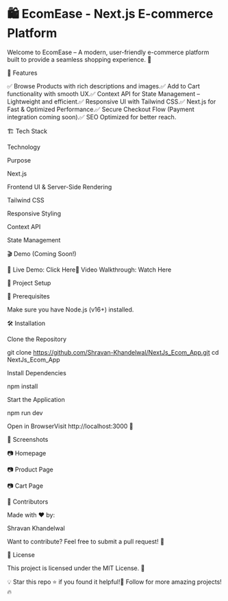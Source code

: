 # 🛍️ EcomEase - Next.js E-commerce Platform


Welcome to EcomEase – A modern, user-friendly e-commerce platform built to provide a seamless shopping experience. 🛒

🌟 Features

✅ Browse Products with rich descriptions and images.✅ Add to Cart functionality with smooth UX.✅ Context API for State Management – Lightweight and efficient.✅ Responsive UI with Tailwind CSS.✅ Next.js for Fast & Optimized Performance.✅ Secure Checkout Flow (Payment integration coming soon).✅ SEO Optimized for better reach.

🏗️ Tech Stack

Technology

Purpose

Next.js

Frontend UI & Server-Side Rendering

Tailwind CSS

Responsive Styling

Context API

State Management

🎬 Demo (Coming Soon!)

🚀 Live Demo: Click Here🎥 Video Walkthrough: Watch Here

📂 Project Setup

🔧 Prerequisites

Make sure you have Node.js (v16+) installed.

🛠️ Installation

Clone the Repository

git clone https://github.com/Shravan-Khandelwal/NextJs_Ecom_App.git
cd NextJs_Ecom_App

Install Dependencies

npm install

Start the Application

npm run dev

Open in BrowserVisit http://localhost:3000 🚀

📸 Screenshots

📷 Homepage

📷 Product Page

📷 Cart Page

👥 Contributors

Made with ❤️ by:

Shravan Khandelwal

Want to contribute? Feel free to submit a pull request! 🚀

📜 License

This project is licensed under the MIT License. 📜

💡 Star this repo ⭐ if you found it helpful!📢 Follow for more amazing projects! 🔥

